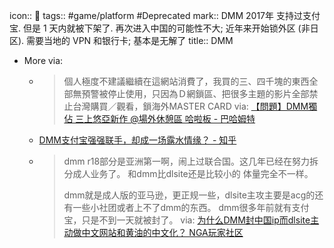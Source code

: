icon:: 💸
tags:: #game/platform #Deprecated
mark:: DMM 2017年 支持过支付宝. 但是 1 天内就被下架了. 再次进入中国的可能性不大; 近年来开始锁外区 (非日区). 需要当地的 VPN 和银行卡; 基本是无解了
title:: DMM

  - More via:
    - > 個人極度不建議繼續在這網站消費了，我買的三、四千塊的東西全部無預警被停止使用，只因為Ｄ網鎖區、把很多主題的影片全部禁止台灣購買／觀看，鎖海外MASTER CARD
      via: [【問題】DMM獨佔 三上悠亞新作 @場外休憩區 哈啦板 - 巴哈姆特](https://forum.gamer.com.tw/C.php?bsn=60076&snA=7331659)
    - [DMM支付宝强强联手，却成一场露水情缘？ - 知乎](https://zhuanlan.zhihu.com/p/31279444)
    - > dmm r18部分是亚洲第一啊，闹上过联合国。这几年已经在努力拆分成人业务了。
      和dmm比dlsite还是比较小的
      体量完全不一样。
      >
      >dmm就是成人版的亚马逊，更正规一些，dlsite主攻主要是acg的还有一些小社团或者上不了dmm的东西。
      dmm很多年前就有支付宝，只是不到一天就被封了。
      > via: [为什么DMM封中国ip而dlsite主动做中文网站和黄油的中文化？ NGA玩家社区](https://ngabbs.com/read.php?tid=22688414&rand=550)